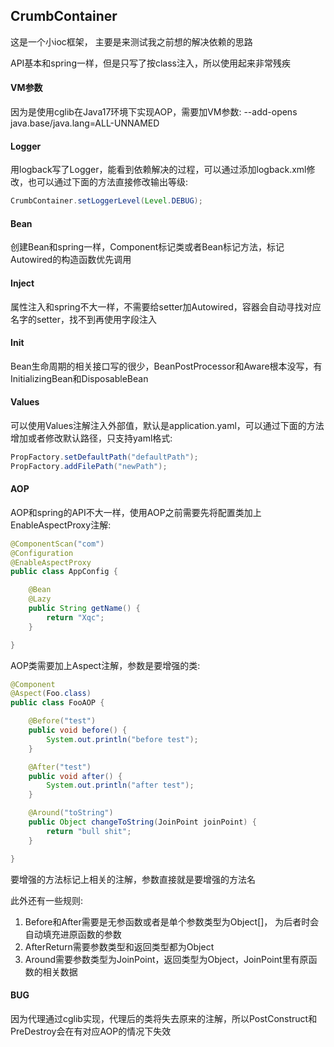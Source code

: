 ## CrumbContainer

这是一个小ioc框架， 主要是来测试我之前想的解决依赖的思路

API基本和spring一样，但是只写了按class注入，所以使用起来非常残疾

#### VM参数

因为是使用cglib在Java17环境下实现AOP，需要加VM参数: --add-opens java.base/java.lang=ALL-UNNAMED

#### Logger

用logback写了Logger，能看到依赖解决的过程，可以通过添加logback.xml修改，也可以通过下面的方法直接修改输出等级:

```java
CrumbContainer.setLoggerLevel(Level.DEBUG);
```

#### Bean

创建Bean和spring一样，Component标记类或者Bean标记方法，标记Autowired的构造函数优先调用

#### Inject

属性注入和spring不大一样，不需要给setter加Autowired，容器会自动寻找对应名字的setter，找不到再使用字段注入

#### Init

Bean生命周期的相关接口写的很少，BeanPostProcessor和Aware根本没写，有InitializingBean和DisposableBean

#### Values

可以使用Values注解注入外部值，默认是application.yaml，可以通过下面的方法增加或者修改默认路径，只支持yaml格式:

```java
PropFactory.setDefaultPath("defaultPath");
PropFactory.addFilePath("newPath");
```

#### AOP

AOP和spring的API不大一样，使用AOP之前需要先将配置类加上EnableAspectProxy注解:

```java
@ComponentScan("com")
@Configuration
@EnableAspectProxy
public class AppConfig {

    @Bean
    @Lazy
    public String getName() {
        return "Xqc";
    }

}
```

AOP类需要加上Aspect注解，参数是要增强的类:

```java
@Component
@Aspect(Foo.class)
public class FooAOP {

    @Before("test")
    public void before() {
        System.out.println("before test");
    }

    @After("test")
    public void after() {
        System.out.println("after test");
    }

    @Around("toString")
    public Object changeToString(JoinPoint joinPoint) {
        return "bull shit";
    }

}
```

要增强的方法标记上相关的注解，参数直接就是要增强的方法名

此外还有一些规则:
1. Before和After需要是无参函数或者是单个参数类型为Object[]， 为后者时会自动填充进原函数的参数
2. AfterReturn需要参数类型和返回类型都为Object
3. Around需要参数类型为JoinPoint，返回类型为Object，JoinPoint里有原函数的相关数据

#### BUG

因为代理通过cglib实现，代理后的类将失去原来的注解，所以PostConstruct和PreDestroy会在有对应AOP的情况下失效







